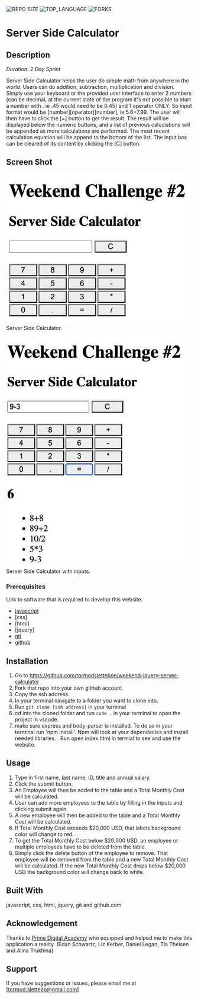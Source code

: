 


![REPO SIZE](https://img.shields.io/github/repo-size/scottbromander/the_marketplace.svg?style=flat-square)
![TOP_LANGUAGE](https://img.shields.io/github/languages/top/scottbromander/the_marketplace.svg?style=flat-square)
![FORKS](https://img.shields.io/github/forks/scottbromander/the_marketplace.svg?style=social)

# Server Side Calculator

## Description

_Duration: 2 Day Sprint_

Server Side Calculator helps the user do simple math from anywhere in the world. Users can do addition, subtraction, multiplication and division. Simply use your keyboard or the provided user interface to enter 2 numbers (can be decimal, at the current state of the program it's not possible to start a number with . ie .45 would need to be 0.45) and 1 operator ONLY. So input format would be [number][operator][number], ie 5.6+7.99. The user will then have to click the [=] button to get the result. The result will be displayed below the numeric buttons, and a list of previous calculations will be appended as more calculations are performed. The most recent calculation equation will be append to the bottom of the list.
The input box can be cleared of its content by clicking the [C] button.


## Screen Shot

![Screenshot](images/noInputUI.jpg)
Server Side Calculator.

![Screenshot](images/withInputUI.jpg)
Server Side Calculator with inputs.


### Prerequisites

Link to software that is required to develop this website.

- [javascript](https://www.javascript.com/)
- [css]
- [html]
- [jquery]
- [git](https://git-scm.com/)
- [github](https://github.com/)

## Installation


1. Go to https://github.com/tormodsletteboe/weekend-jquery-server-calculator
2. Fork that repo into your own github account.
3. Copy the ssh address
4. In your terminal navigate to a folder you want to clone into.
5. Run `git clone [ssh address]` in your terminal
6. cd into the cloned folder and run `code .` in your terminal to open the project in vscode.
7. make sure express and body-parser is installed. To do so in your terminal run 'npm install'. Npm will look at your dependecies and install needed libraries.
. Run open index.html in termial to see and use the website.

## Usage


1. Type in first name, last name, ID, title and annual salary.
2. Click the submit button.
3. An Employee will then be added to the table and a Total Monthly Cost will be calculated.
4. User can add more employees to the table by filling in the inputs and clicking submit again.
5. A new employee will then be added to the table and a Total Monthly Cost will be calculated.
6. If Total Monthly Cost exceeds $20,000 USD, that labels background color will change to red.
7. To get the Total Monthly Cost below $20,000 USD, an employee or multiple employees have to be deleted from the table.
8. Simply click the delete button of the employee to remove. That employee will be removed from the table and a new Total Monthly Cost will be calculated. If the new Total Monthly Cost drops below $20,000 USD the background color will change back to white.


## Built With

javascript, css, html, jquery, git and github.com


## Acknowledgement
Thanks to [Prime Digital Academy](www.primeacademy.io) who equipped and helped me to make this application a reality. (Edan Schwartz, Liz Kerber, Daniel Legan, Tia Theisen and Alina Trukhina)

## Support
If you have suggestions or issues, please email me at [tormod.slettebo@gmail.com]

